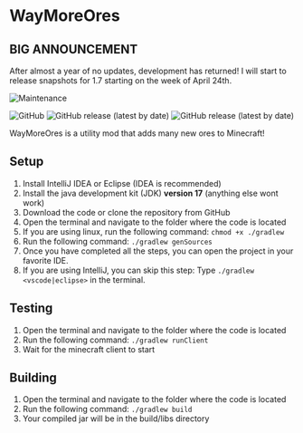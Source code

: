 # WayMoreOres

## BIG ANNOUNCEMENT

After almost a year of no updates, development has returned! I will start to release snapshots for 1.7 starting on the week of April 24th.

![Maintenance](https://img.shields.io/maintenance/yes/2023?style=for-the-badge)

![GitHub](https://img.shields.io/github/license/sidgames5/waymoreores?style=flat-square&logo=github)
![GitHub release (latest by date)](https://img.shields.io/github/v/release/sidgames5/waymoreores?display_name=tag&style=flat-square&logo=github)
![GitHub release (latest by date)](https://img.shields.io/github/v/release/sidgames5/waymoreores?display_name=tag&include_prereleases&style=flat-square&logo=github)

WayMoreOres is a utility mod that adds many new ores to Minecraft!

## Setup

1. Install IntelliJ IDEA or Eclipse (IDEA is recommended)
2. Install the java development kit (JDK) **version 17** (anything else wont work)
3. Download the code or clone the repository from GitHub
4. Open the terminal and navigate to the folder where the code is located
5. If you are using linux, run the following command: `chmod +x ./gradlew`
6. Run the following command: `./gradlew genSources`
7. Once you have completed all the steps, you can open the project in your favorite IDE.
8. If you are using IntelliJ, you can skip this step: Type `./gradlew <vscode|eclipse>` in the terminal.

## Testing

1. Open the terminal and navigate to the folder where the code is located
2. Run the following command: `./gradlew runClient`
3. Wait for the minecraft client to start

## Building

1. Open the terminal and navigate to the folder where the code is located
2. Run the following command: `./gradlew build`
3. Your compiled jar will be in the build/libs directory
